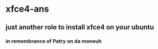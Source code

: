 # xfce4-ans

## just another role to install xfce4 on your ubuntu
### in remembrance of Patry on da moneuh
